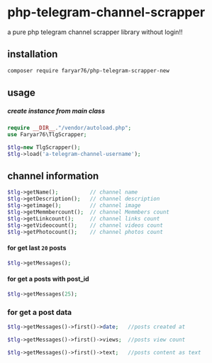 # php-telegram-channel-scrapper
a pure php telegram channel scrapper library  without login!!

## installation 
```bash
composer require faryar76/php-telegram-scrapper-new
```

## usage
##### create instance from main class

```php
require __DIR__."/vendor/autoload.php";
use Faryar76\TlgScrapper;

$tlg=new TlgScrapper();
$tlg->load('a-telegram-channel-username');
```
## channel information
```php
$tlg->getName();          // channel name 
$tlg->getDescription();   // channel description  
$tlg->getimage();         // channel image  
$tlg->getMemmbercount();  // channel Memmbers count
$tlg->getLinkcount();     // channel links count
$tlg->getVideocount();    // channel videos count
$tlg->getPhotocount();    // channel photos count
```
#### for get last `20` posts
```php
$tlg->getMessages();
```
#### for get a posts with post_id
```php
$tlg->getMessages(25);
```
### for get a post data
```php
$tlg->getMessages()->first()->date;   //posts created at

$tlg->getMessages()->first()->views;  //posts view count

$tlg->getMessages()->first()->text;   //posts content as text

```




